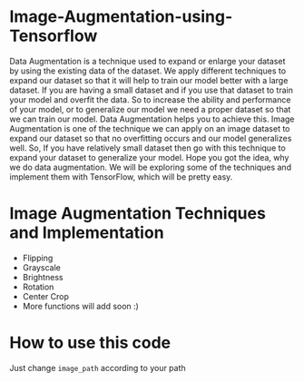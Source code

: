 # Image-Augmentation-using-Tensorflow

Data Augmentation is a technique used to expand or enlarge your dataset by using the existing data of the dataset. We apply different techniques to expand our dataset so that it will help to train our model better with a large dataset. If you are having a small dataset and if you use that dataset to train your model and overfit the data. So to increase the ability and performance of your model, or to generalize our model we need a proper dataset so that we can train our model. Data Augmentation helps you to achieve this.
Image Augmentation is one of the technique we can apply on an image dataset to expand our dataset so that no overfitting occurs and our model generalizes well.
So, If you have relatively small dataset then go with this technique to expand your dataset to generalize your model.
Hope you got the idea, why we do data augmentation. We will be exploring some of the techniques and implement them with TensorFlow, which will be pretty easy.

# Image Augmentation Techniques and Implementation
  - Flipping
  - Grayscale
  - Brightness
  - Rotation
  - Center Crop
  - More functions will add soon :)
  
# How to use this code
Just change `image_path` according to your path
